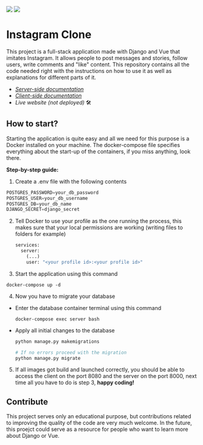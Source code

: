 ![](https://img.shields.io/badge/Status-In%20development-navy)
![](https://img.shields.io/badge/License-MIT-%23f3e3ff)

# Instagram Clone

This project is a full-stack application made with Django and Vue that imitates Instagram. It allows people to post messages and stories, follow users, write comments and "like" content. This repository contains all the code needed right with the instructions on how to use it as well as explanations for different parts of it.



- [*Server-side documentation*](https://github.com/haixei/instagram-clone/blob/master/docs/server.md)
- [*Client-side documentation*](https://github.com/haixei/instagram-clone/blob/master/docs/client.md)
- *Live website (not deployed)* 🛠



## How to start?

Starting the application is quite easy and all we need for this purpose is a Docker installed on your machine. The docker-compose file specifies everything about the start-up of the containers, if you miss anything, look there.



**Step-by-step guide:**

1. Create a .env file with the following contents

```js
POSTGRES_PASSWORD=your_db_password
POSTGRES_USER=your_db_username
POSTGRES_DB=your_db_name
DJANGO_SECRET=django_secret
```

2. Tell Docker to use your profile as the one running the process, this makes sure that your local permissions are working (writing files to folders for example)

   ```dockerfile
   services:
     server:
       (...)
       user: "<your profile id>:<your profile id>"
   ```

3. Start the application using this command

```
docker-compose up -d
```

4. Now you have to migrate your database

+ Enter the database container terminal using this command

  ```
  docker-compose exec server bash
  ```

+ Apply all initial changes to the database

  ```python
  python manage.py makemigrations
  
  # If no errors proceed with the migration
  python manage.py migrate
  ```

5. If all images got build and launched correctly, you should be able to access the client on the port 8080 and the server on the port 8000, next time all you have to do is step 3, **happy coding!**



## Contribute

This project serves only an educational purpose, but contributions related to improving the quality of the code are very much welcome. In the future, this proejct could serve as a resource for people who want to learn more about Django or Vue.

